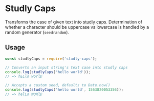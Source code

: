 # Studly Caps

Transforms the case of given text into [studly caps](https://en.wikipedia.org/wiki/Studly_caps). Determination of whether a character should be uppercase vs lowercase is handled by a random generator (`seedrandom`).

## Usage

```js
const studlyCaps = require('studly-caps');

// Converts an input string's text case into studly caps
console.log(studlyCaps('hello world'));
// => hELlo worlD

// Accepts a custom seed, defaults to Date.now()
console.log(studlyCaps('hello world', 1563820053356));
// => helLo WORlD
```
